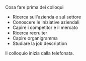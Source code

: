 Cosa fare prima dei colloqui
- Ricerca sull'azienda e sul settore
- Conoscere le iniziative aziendali
- Capire i competitor e il mercato
- Ricerca recruiter
- Capire organigramma
- Studiare la job description

Il colloquio inizia dalla telefonata.